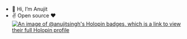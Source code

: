 - 👋 Hi, I’m Anujit
- ✌️ Open source ❤️
[![An image of @anujitsingh's Holopin badges, which is a link to view their full Holopin profile](https://holopin.me/anujitsingh)](https://holopin.io/@anujitsingh)

<!---
AnujitSingh/AnujitSingh is a ✨ special ✨ repository because its `README.md` (this file) appears on your GitHub profile.
You can click the Preview link to take a look at your changes.
--->
